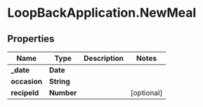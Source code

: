 # LoopBackApplication.NewMeal

## Properties

Name | Type | Description | Notes
------------ | ------------- | ------------- | -------------
**_date** | **Date** |  | 
**occasion** | **String** |  | 
**recipeId** | **Number** |  | [optional] 


